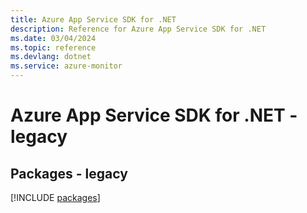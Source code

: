 ```yaml
---
title: Azure App Service SDK for .NET
description: Reference for Azure App Service SDK for .NET
ms.date: 03/04/2024
ms.topic: reference
ms.devlang: dotnet
ms.service: azure-monitor
---
```

# Azure App Service SDK for .NET - legacy
## Packages - legacy
[!INCLUDE [packages](app-service-index.md)]